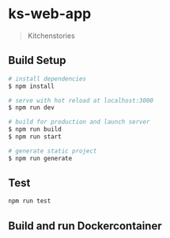 # ks-web-app

> Kitchenstories

## Build Setup

```bash
# install dependencies
$ npm install

# serve with hot reload at localhost:3000
$ npm run dev

# build for production and launch server
$ npm run build
$ npm run start

# generate static project
$ npm run generate
```

## Test

```bash
npm run test 
```

## Build and run Dockercontainer

```bash
```
